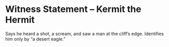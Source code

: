 # Witness Statement – Kermit the Hermit
Says he heard a shot, a scream, and saw a man at the cliff’s edge. Identifies him only by “a desert eagle.”